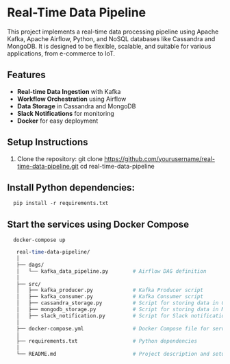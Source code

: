 # Real-Time Data Pipeline

This project implements a real-time data processing pipeline using Apache Kafka, Apache Airflow, Python, and NoSQL databases like Cassandra and MongoDB. It is designed to be flexible, scalable, and suitable for various applications, from e-commerce to IoT.

## Features

- **Real-time Data Ingestion** with Kafka
- **Workflow Orchestration** using Airflow
- **Data Storage** in Cassandra and MongoDB
- **Slack Notifications** for monitoring
- **Docker** for easy deployment

## Setup Instructions

1. Clone the repository:
      git clone https://github.com/yourusername/real-time-data-pipeline.git
      cd real-time-data-pipeline

## Install Python dependencies:
      pip install -r requirements.txt

## Start the services using Docker Compose
      docker-compose up


```perl
   real-time-data-pipeline/
   │
   ├── dags/
   │   └── kafka_data_pipeline.py        # Airflow DAG definition
   │
   ├── src/
   │   ├── kafka_producer.py             # Kafka Producer script
   │   ├── kafka_consumer.py             # Kafka Consumer script
   │   ├── cassandra_storage.py          # Script for storing data in Cassandra
   │   ├── mongodb_storage.py            # Script for storing data in MongoDB
   │   ├── slack_notification.py         # Script for Slack notifications
   │
   ├── docker-compose.yml                # Docker Compose file for services setup
   │
   ├── requirements.txt                  # Python dependencies
   │
   └── README.md                         # Project description and setup instructions
